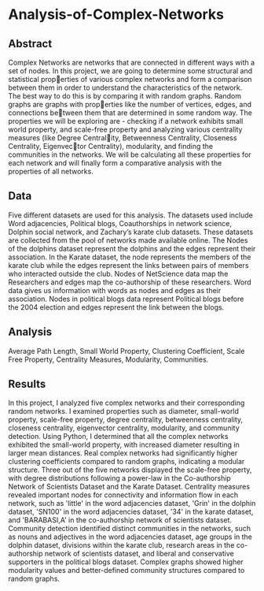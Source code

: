 # Analysis-of-Complex-Networks


## Abstract

Complex Networks are networks that are connected
in different ways with a set of nodes. In this project, we
are going to determine some structural and statistical properties of various complex networks and form a comparison
between them in order to understand the characteristics of
the network. The best way to do this is by comparing it
with random graphs. Random graphs are graphs with properties like the number of vertices, edges, and connections between them that are determined in some random way. The
properties we will be exploring are - checking if a network
exhibits small world property, and scale-free property and
analyzing various centrality measures (like Degree Centrality, Betweenness Centrality, Closeness Centrality, Eigenvector Centrality), modularity, and finding the communities in
the networks. We will be calculating all these properties for
each network and will finally form a comparative analysis
with the properties of all networks.

## Data

Five different datasets are used for this analysis.
The datasets used include Word adjacencies, Political blogs,
Coauthorships in network science, Dolphin social network,
and Zachary’s karate club datasets. These datasets are
collected from the pool of networks made available online.
The Nodes of the dolphins dataset represent the dolphins and
the edges represent their association. In the Karate dataset,
the node represents the members of the karate club while
the edges represent the links between pairs of members
who interacted outside the club. Nodes of NetScience data
map the Researchers and edges map the co-authorship of
these researchers. Word data gives us information with
words as nodes and edges as their association. Nodes in
political blogs data represent Political blogs before the 2004
election and edges represent the link between the blogs.

## Analysis

Average Path Length, Small World Property, Clustering Coefficient, Scale Free Property, Centrality Measures, Modularity, Communities.

## Results

In this project, I analyzed five complex networks and their corresponding random networks. I examined properties such as diameter, small-world property, scale-free property, degree centrality, betweenness centrality, closeness centrality, eigenvector centrality, modularity, and community detection. Using Python, I determined that all the complex networks exhibited the small-world property, with increased diameter resulting in larger mean distances. Real complex networks had significantly higher clustering coefficients compared to random graphs, indicating a modular structure. Three out of the five networks displayed the scale-free property, with degree distributions following a power-law in the Co-authorship Network of Scientists Dataset and the Karate Dataset. Centrality measures revealed important nodes for connectivity and information flow in each network, such as 'little' in the word adjacencies dataset, 'Grin' in the dolphin dataset, 'SN100' in the word adjacencies dataset, '34' in the karate dataset, and 'BARABASI,A' in the co-authorship network of scientists dataset. Community detection identified distinct communities in the networks, such as nouns and adjectives in the word adjacencies dataset, age groups in the dolphin dataset, divisions within the karate club, research areas in the co-authorship network of scientists dataset, and liberal and conservative supporters in the political blogs dataset. Complex graphs showed higher modularity values and better-defined community structures compared to random graphs.

